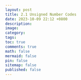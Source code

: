 ```yaml
---
layout: post
title: 2.1 Unsigned Number Codes
date: 2023-10-09 22:12 +0800
description: 
image: 
category: 
tags: 
toc: true
comments: true
math: false
mermaid: false
pin: false
sitemap: false
published: false
---
```

